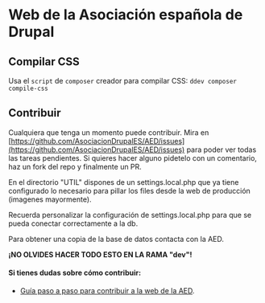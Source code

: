 # Web de la Asociación española de Drupal

## Compilar CSS

Usa el `script` de `composer` creador para compilar CSS:
`ddev composer compile-css`

## Contribuir

Cualquiera que tenga un momento puede contribuir. Mira en [https://github.com/AsociacionDrupalES/AED/issues](https://github.com/AsociacionDrupalES/AED/issues) para poder ver todas las tareas pendientes.
Si quieres hacer alguno pidetelo con un comentario, haz un fork del repo y finalmente un PR.

En el directorio "UTIL" dispones de un settings.local.php que ya tiene configurado lo necesario para pillar los files desde la web de producción (imagenes mayormente).

Recuerda personalizar la configuración de settings.local.php para que se pueda conectar correctamente a la db.

Para obtener una copia de la base de datos contacta con la AED.

**¡NO OLVIDES HACER TODO ESTO EN LA RAMA "dev"!**

#### Si tienes dudas sobre cómo contribuir:
* [Guía paso a paso para contribuir a la web de la AED](https://github.com/AsociacionDrupalES/AED/wiki/Gu%C3%ADa-paso-a-paso-para-contribuir-a-la-web-de-la-AED).
